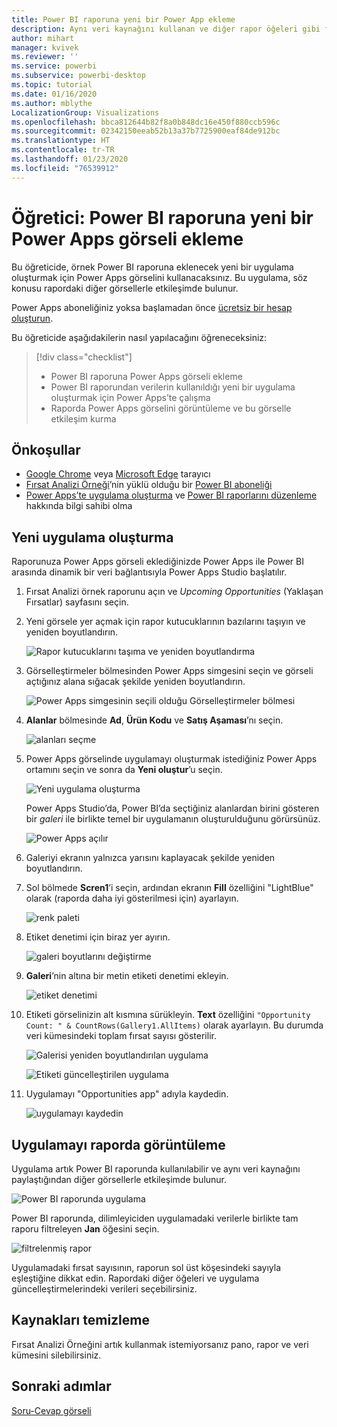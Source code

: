 ```yaml
---
title: Power BI raporuna yeni bir Power App ekleme
description: Aynı veri kaynağını kullanan ve diğer rapor öğeleri gibi filtrelenebilen bir uygulamayı ekleme
author: mihart
manager: kvivek
ms.reviewer: ''
ms.service: powerbi
ms.subservice: powerbi-desktop
ms.topic: tutorial
ms.date: 01/16/2020
ms.author: mblythe
LocalizationGroup: Visualizations
ms.openlocfilehash: bbca812644b82f8a0b848dc16e450f880ccb596c
ms.sourcegitcommit: 02342150eeab52b13a37b7725900eaf84de912bc
ms.translationtype: HT
ms.contentlocale: tr-TR
ms.lasthandoff: 01/23/2020
ms.locfileid: "76539912"
---
```

# <a name="tutorial-embed-a-power-apps-visual-in-a-power-bi-report"></a>Öğretici: Power BI raporuna yeni bir Power Apps görseli ekleme

Bu öğreticide, örnek Power BI raporuna eklenecek yeni bir uygulama oluşturmak için Power Apps görselini kullanacaksınız. Bu uygulama, söz konusu rapordaki diğer görsellerle etkileşimde bulunur.

Power Apps aboneliğiniz yoksa başlamadan önce [ücretsiz bir hesap oluşturun](https://web.powerapps.com/signup?redirect=marketing&email=).

Bu öğreticide aşağıdakilerin nasıl yapılacağını öğreneceksiniz:
> [!div class="checklist"]
> * Power BI raporuna Power Apps görseli ekleme
> * Power BI raporundan verilerin kullanıldığı yeni bir uygulama oluşturmak için Power Apps’te çalışma
> * Raporda Power Apps görselini görüntüleme ve bu görselle etkileşim kurma

## <a name="prerequisites"></a>Önkoşullar

* [Google Chrome](https://www.google.com/chrome/browser/) veya [Microsoft Edge](https://www.microsoft.com/windows/microsoft-edge) tarayıcı
* [Fırsat Analizi Örneği](https://docs.microsoft.com/power-bi/sample-opportunity-analysis#get-the-content-pack-for-this-sample)’nin yüklü olduğu bir [Power BI aboneliği](https://docs.microsoft.com/power-bi/service-self-service-signup-for-power-bi)
* [Power Apps’te uygulama oluşturma](https://docs.microsoft.com/powerapps/maker/canvas-apps/data-platform-create-app-scratch) ve [Power BI raporlarını düzenleme](https://docs.microsoft.com/power-bi/service-the-report-editor-take-a-tour) hakkında bilgi sahibi olma



## <a name="create-a-new-app"></a>Yeni uygulama oluşturma
Raporunuza Power Apps görseli eklediğinizde Power Apps ile Power BI arasında dinamik bir veri bağlantısıyla Power Apps Studio başlatılır.

1. Fırsat Analizi örnek raporunu açın ve *Upcoming Opportunities* (Yaklaşan Fırsatlar) sayfasını seçin. 


2. Yeni görsele yer açmak için rapor kutucuklarının bazılarını taşıyın ve yeniden boyutlandırın.

    ![Rapor kutucuklarını taşıma ve yeniden boyutlandırma](media/power-bi-visualization-powerapp/power-bi-report-page.jpg)

2. Görselleştirmeler bölmesinden Power Apps simgesini seçin ve görseli açtığınız alana sığacak şekilde yeniden boyutlandırın.

    ![Power Apps simgesinin seçili olduğu Görselleştirmeler bölmesi](media/power-bi-visualization-powerapp/power-bi-powerapps-icon.jpg)

3. **Alanlar** bölmesinde **Ad**, **Ürün Kodu** ve **Satış Aşaması**’nı seçin. 

    ![alanları seçme](media/power-bi-visualization-powerapp/power-bi-fields.jpg)

4. Power Apps görselinde uygulamayı oluşturmak istediğiniz Power Apps ortamını seçin ve sonra da **Yeni oluştur**’u seçin.

    ![Yeni uygulama oluşturma](media/power-bi-visualization-powerapp/power-bi-create-new-powerapp.png)

    Power Apps Studio’da, Power BI’da seçtiğiniz alanlardan birini gösteren bir *galeri* ile birlikte temel bir uygulamanın oluşturulduğunu görürsünüz.

    ![Power Apps açılır](media/power-bi-visualization-powerapp/power-bi-power-app.png)

5.  Galeriyi ekranın yalnızca yarısını kaplayacak şekilde yeniden boyutlandırın. 

6. Sol bölmede **Scren1**’i seçin, ardından ekranın **Fill** özelliğini "LightBlue" olarak (raporda daha iyi gösterilmesi için) ayarlayın.

    ![renk paleti](media/power-bi-visualization-powerapp/power-bi-powerapps-fill.png)

6. Etiket denetimi için biraz yer ayırın. 

    ![galeri boyutlarını değiştirme](media/power-bi-visualization-powerapp/power-bi-powerapps-gallery.png)


8. **Galeri**’nin altına bir metin etiketi denetimi ekleyin.

   ![etiket denetimi](media/power-bi-visualization-powerapp/power-bi-label.png)

7. Etiketi görselinizin alt kısmına sürükleyin. **Text** özelliğini `"Opportunity Count: " & CountRows(Gallery1.AllItems)` olarak ayarlayın. Bu durumda veri kümesindeki toplam fırsat sayısı gösterilir.

    ![Galerisi yeniden boyutlandırılan uygulama](media/power-bi-visualization-powerapp/power-bi-power-app-label.png)

    ![Etiketi güncelleştirilen uygulama](media/power-bi-visualization-powerapp/power-bi-label-live.png)

7. Uygulamayı "Opportunities app" adıyla kaydedin. 

    ![uygulamayı kaydedin](media/power-bi-visualization-powerapp/power-bi-save-powerapp.png)


## <a name="view-the-app-in-the-report"></a>Uygulamayı raporda görüntüleme
Uygulama artık Power BI raporunda kullanılabilir ve aynı veri kaynağını paylaştığından diğer görsellerle etkileşimde bulunur.

![Power BI raporunda uygulama](media/power-bi-visualization-powerapp/power-bi-powerapps-visual.png)

Power BI raporunda, dilimleyiciden uygulamadaki verilerle birlikte tam raporu filtreleyen **Jan** öğesini seçin.

![filtrelenmiş rapor](media/power-bi-visualization-powerapp/power-bi-last.png)

Uygulamadaki fırsat sayısının, raporun sol üst köşesindeki sayıyla eşleştiğine dikkat edin. Rapordaki diğer öğeleri ve uygulama güncelleştirmelerindeki verileri seçebilirsiniz.


## <a name="clean-up-resources"></a>Kaynakları temizleme
Fırsat Analizi Örneğini artık kullanmak istemiyorsanız pano, rapor ve veri kümesini silebilirsiniz.


## <a name="next-steps"></a>Sonraki adımlar
[Soru-Cevap görseli](power-bi-visualization-types-for-reports-and-q-and-a.md)